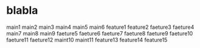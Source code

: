 # blabla
main1
main2
main3
main4
main5
main6
feature1
feature2
faeture3
faeture4
main7
main8
main9
faeture5
faeture6
faeture7
faeture8
faeture9
faeture10
faeture11
faeture12
maint10
maint11
feature13
feature14
feature15
